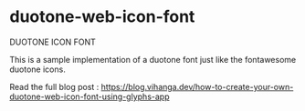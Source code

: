 # duotone-web-icon-font

DUOTONE ICON FONT

This is a sample implementation of a duotone font just like the fontawesome duotone icons.

Read the full blog post : https://blog.vihanga.dev/how-to-create-your-own-duotone-web-icon-font-using-glyphs-app
